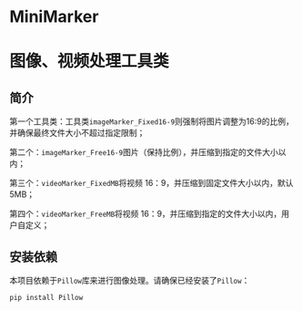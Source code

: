 # MiniMarker

# 图像、视频处理工具类

## 简介

第一个工具类：工具类`imageMarker_Fixed16-9`则强制将图片调整为16:9的比例，并确保最终文件大小不超过指定限制；

第二个：`imageMarker_Free16-9`图片（保持比例），并压缩到指定的文件大小以内；

第三个：`videoMarker_FixedMB`将视频 16：9，并压缩到固定文件大小以内，默认 5MB；

第四个：`videoMarker_FreeMB`将视频 16：9，并压缩到指定的文件大小以内，用户自定义；

## 安装依赖
本项目依赖于`Pillow`库来进行图像处理。请确保已经安装了`Pillow`：

```bash
pip install Pillow
